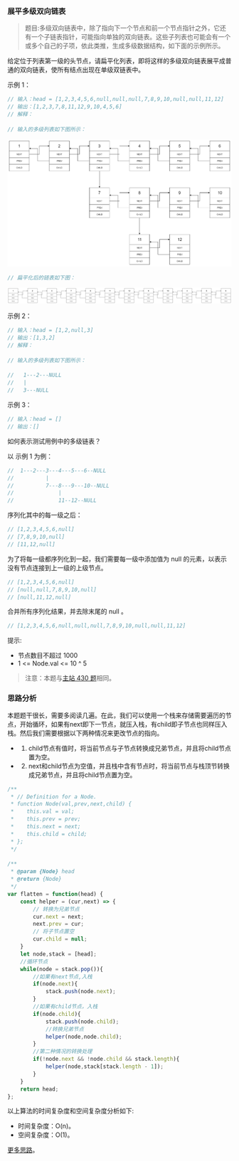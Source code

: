 ### 展平多级双向链表

> 题目:多级双向链表中，除了指向下一个节点和前一个节点指针之外，它还有一个子链表指针，可能指向单独的双向链表。这些子列表也可能会有一个或多个自己的子项，依此类推，生成多级数据结构，如下面的示例所示。

给定位于列表第一级的头节点，请扁平化列表，即将这样的多级双向链表展平成普通的双向链表，使所有结点出现在单级双链表中。

示例 1：

```js
// 输入：head = [1,2,3,4,5,6,null,null,null,7,8,9,10,null,null,11,12]
// 输出：[1,2,3,7,8,11,12,9,10,4,5,6]
// 解释：

// 输入的多级列表如下图所示：
```
![](../../images/2/flattenList-1.png)

```js
// 扁平化后的链表如下图：
```
![](../../images/2/flattenList-2.png)

示例 2：

```js
// 输入：head = [1,2,null,3]
// 输出：[1,3,2]
// 解释：

// 输入的多级列表如下图所示：

//   1---2---NULL
//   |
//   3---NULL
```

示例 3：

```js
// 输入：head = []
// 输出：[]
```

如何表示测试用例中的多级链表？

以 示例 1 为例：

```js
//  1---2---3---4---5---6--NULL
//          |
//          7---8---9---10--NULL
//              |
//              11--12--NULL
```

序列化其中的每一级之后：

```js
// [1,2,3,4,5,6,null]
// [7,8,9,10,null]
// [11,12,null]
```

为了将每一级都序列化到一起，我们需要每一级中添加值为 null 的元素，以表示没有节点连接到上一级的上级节点。

```js
// [1,2,3,4,5,6,null]
// [null,null,7,8,9,10,null]
// [null,11,12,null]
```

合并所有序列化结果，并去除末尾的 null 。

```js
// [1,2,3,4,5,6,null,null,null,7,8,9,10,null,null,11,12]
```

提示:

* 节点数目不超过 1000
* 1 <= Node.val <= 10 ^ 5

> 注意：本题与[主站 430 题](https://leetcode-cn.com/problems/flatten-a-multilevel-doubly-linked-list/)相同。

### 思路分析

本题题干很长，需要多阅读几遍。在此，我们可以使用一个栈来存储需要遍历的节点，开始循环，如果有next即下一节点，就压入栈，有child即子节点也同样压入栈。然后我们需要根据以下两种情况来更改节点的指向。

* 1. child节点有值时，将当前节点与子节点转换成兄弟节点，并且将child节点置为空。
* 2. next和child节点为空值，并且栈中含有节点时，将当前节点与栈顶节转换成兄弟节点，并且将child节点置为空。

```js
/**
 * // Definition for a Node.
 * function Node(val,prev,next,child) {
 *    this.val = val;
 *    this.prev = prev;
 *    this.next = next;
 *    this.child = child;
 * };
 */

/**
 * @param {Node} head
 * @return {Node}
 */
var flatten = function(head) {
    const helper = (cur,next) => {
        // 转换为兄弟节点
        cur.next = next;
        next.prev = cur;
        // 将子节点置空
        cur.child = null;
    }
    let node,stack = [head];
    //循环节点
    while(node = stack.pop()){
        //如果有next节点,入栈
        if(node.next){
            stack.push(node.next);
        }
        //如果有child节点，入栈
        if(node.child){
            stack.push(node.child);
            //转换兄弟节点
            helper(node,node.child);
        }
        //第二种情况的转换处理
        if(!node.next && !node.child && stack.length){
            helper(node,stack[stack.length - 1]);
        }
    }
    return head;
};
```

以上算法的时间复杂度和空间复杂度分析如下:

* 时间复杂度：O(n)。
* 空间复杂度：O(1)。

[更多思路](https://leetcode-cn.com/problems/Qv1Da2/solution/zhan-ping-duo-ji-shuang-xiang-lian-biao-x5ugr/)。
